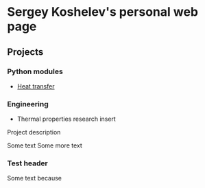# Sergey Koshelev's personal web page
## Projects
### Python modules
* [Heat transfer](https://github.com/srgkoshelev/heat_transfer)
### Engineering
* Thermal properties research insert

Project description

Some text 
Some more text
### Test header
Some text because

